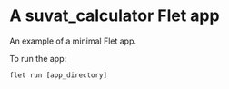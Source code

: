 # A suvat_calculator Flet app

An example of a minimal Flet app.

To run the app:

```
flet run [app_directory]
```